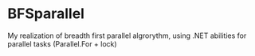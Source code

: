 # BFSparallel
My realization of breadth first parallel algrorythm, using .NET abilities for parallel tasks (Parallel.For + lock)
